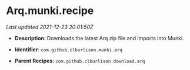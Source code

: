 # Arq.munki.recipe

_Last updated 2021-12-23 20:01:50Z_

- **Description**: Downloads the latest Arq zip file and imports into Munki.

- **Identifier**: `com.github.clburlison.munki.arq`

- **Parent Recipes**: `com.github.clburlison.download.arq`

